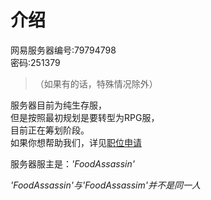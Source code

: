 # 介绍

网易服务器编号:79794798  
密码:251379

>（如果有的话，特殊情况除外）

服务器目前为纯生存服，  
但是按照最初规划是要转型为RPG服，  
目前正在筹划阶段。  
如果你想帮助我们，详见[职位申请](rule/apply.md)

服务器服主是：*'FoodAssassin'*

*'FoodAssassin'与'FoodAssassim'并不是同一人*
